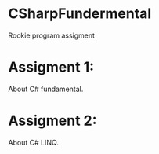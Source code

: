 # CSharpFundermental
Rookie program assigment

# Assigment 1:
About C# fundamental.

# Assigment 2:
About C# LINQ.
